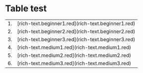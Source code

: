 # Table test

<table>
<tr> <td> 1. <td>[rich-text.beginner1.red](rich-text.beginner1.red)
<tr> <td> 2. <td>[rich-text.beginner2.red](rich-text.beginner2.red)
<tr> <td> 3. <td>[rich-text.beginner3.red](rich-text.beginner3.red)
<tr> <td> 4. <td>[rich-text.medium1.red](rich-text.medium1.red)
<tr> <td> 5. <td>[rich-text.medium2.red](rich-text.medium2.red)
<tr> <td> 6. <td>[rich-text.medium3.red](rich-text.medium3.red)
</table>

